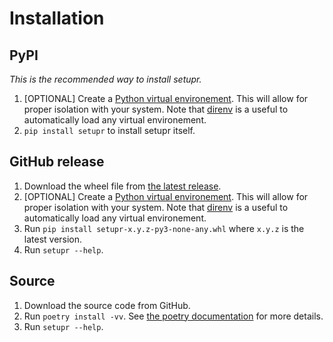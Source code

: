 # Installation

## PyPI

*This is the recommended way to install setupr.*

1. [OPTIONAL] Create a [Python virtual
   environement](https://docs.python.org/3/library/venv.html). This will allow
   for proper isolation with your system. Note that
   [direnv](https://direnv.net/) is a useful to automatically load any
   virtual environement.
1. `pip install setupr` to install setupr itself.

## GitHub release

1. Download the wheel file from [the latest
   release](https://github.com/worldr/setupr/releases).
1. [OPTIONAL] Create a [Python virtual
   environement](https://docs.python.org/3/library/venv.html). This will allow
   for proper isolation with your system. Note that
   [direnv](https://direnv.net/) is a useful to automatically load any
   virtual environement.
1. Run `pip install setupr-x.y.z-py3-none-any.whl` where `x.y.z` is the
   latest version.
1. Run `setupr --help`.

## Source

1. Download the source code from GitHub.
1. Run `poetry install -vv`. See [the poetry
   documentation](https://python-poetry.org/docs/cli/#install) for more
   details.
1. Run `setupr --help`.
